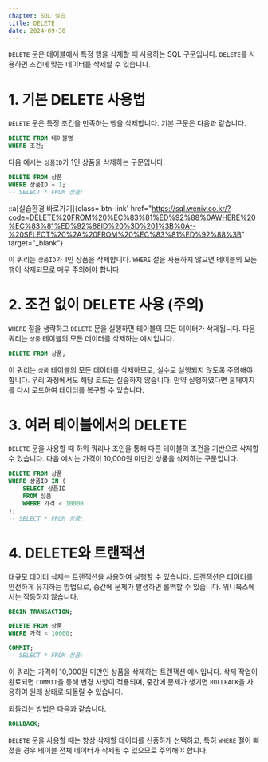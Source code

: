 ```yaml
---
chapter: SQL 실습
title: DELETE
date: 2024-09-30
---
```


`DELETE` 문은 테이블에서 특정 행을 삭제할 때 사용하는 SQL 구문입니다. `DELETE`를 사용하면 조건에 맞는 데이터를 삭제할 수 있습니다.

# 1. 기본 DELETE 사용법

`DELETE` 문은 특정 조건을 만족하는 행을 삭제합니다. 기본 구문은 다음과 같습니다.

```sql
DELETE FROM 테이블명
WHERE 조건;
```

다음 예시는 `상품ID`가 1인 상품을 삭제하는 구문입니다.

```sql
DELETE FROM 상품
WHERE 상품ID = 1;
-- SELECT * FROM 상품;
```

::a[실습환경 바로가기]{class='btn-link' href="https://sql.weniv.co.kr/?code=DELETE%20FROM%20%EC%83%81%ED%92%88%0AWHERE%20%EC%83%81%ED%92%88ID%20%3D%201%3B%0A--%20SELECT%20%2A%20FROM%20%EC%83%81%ED%92%88%3B" target="_blank"}

이 쿼리는 `상품ID`가 1인 상품을 삭제합니다. `WHERE` 절을 사용하지 않으면 테이블의 모든 행이 삭제되므로 매우 주의해야 합니다.

# 2. 조건 없이 DELETE 사용 (주의)

`WHERE` 절을 생략하고 `DELETE` 문을 실행하면 테이블의 모든 데이터가 삭제됩니다. 다음 쿼리는 `상품` 테이블의 모든 데이터를 삭제하는 예시입니다.

```sql
DELETE FROM 상품;
```

이 쿼리는 `상품` 테이블의 모든 데이터를 삭제하므로, 실수로 실행되지 않도록 주의해야 합니다. 우리 과정에서도 해당 코드는 실습하지 않습니다. 만약 실행하였다면 홈페이지를 다시 로드하여 데이터를 복구할 수 있습니다.

# 3. 여러 테이블에서의 DELETE

`DELETE` 문을 사용할 때 하위 쿼리나 조인을 통해 다른 테이블의 조건을 기반으로 삭제할 수 있습니다. 다음 예시는 가격이 10,000원 미만인 상품을 삭제하는 구문입니다.

```sql
DELETE FROM 상품
WHERE 상품ID IN (
    SELECT 상품ID
    FROM 상품
    WHERE 가격 < 10000
);
-- SELECT * FROM 상품;
```

# 4. DELETE와 트랜잭션

대규모 데이터 삭제는 트랜잭션을 사용하여 실행할 수 있습니다. 트랜잭션은 데이터를 안전하게 유지하는 방법으로, 중간에 문제가 발생하면 롤백할 수 있습니다. 위니북스에서는 작동하지 않습니다.

```sql
BEGIN TRANSACTION;

DELETE FROM 상품
WHERE 가격 < 10000;

COMMIT;
-- SELECT * FROM 상품;
```

이 쿼리는 가격이 10,000원 미만인 상품을 삭제하는 트랜잭션 예시입니다. 삭제 작업이 완료되면 `COMMIT`을 통해 변경 사항이 적용되며, 중간에 문제가 생기면 `ROLLBACK`을 사용하여 원래 상태로 되돌릴 수 있습니다.

되돌리는 방법은 다음과 같습니다.

```sql
ROLLBACK;
```

`DELETE` 문을 사용할 때는 항상 삭제할 데이터를 신중하게 선택하고, 특히 `WHERE` 절이 빠졌을 경우 테이블 전체 데이터가 삭제될 수 있으므로 주의해야 합니다.